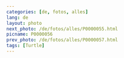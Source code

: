 ```yaml
---
categories: [de, fotos, alles]
lang: de
layout: photo
next_photo: /de/fotos/alles/P0000055.html
picname: P0000056
prev_photo: /de/fotos/alles/P0000057.html
tags: [Turtle]
---
```

